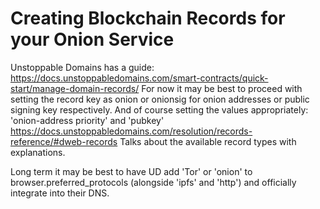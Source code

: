 # Creating Blockchain Records for your Onion Service

Unstoppable Domains has a guide: https://docs.unstoppabledomains.com/smart-contracts/quick-start/manage-domain-records/
For now it may be best to proceed with setting the record key as onion or onionsig for onion addresses or public signing key respectively. And of course setting the values appropriately: 'onion-address priority' and 'pubkey'  
https://docs.unstoppabledomains.com/resolution/records-reference/#dweb-records Talks about the available record types with explanations.

Long term it may be best to have UD add 'Tor' or 'onion' to browser.preferred_protocols (alongside 'ipfs' and 'http') and officially integrate into their DNS.
